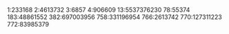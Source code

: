 1:233168
2:4613732
3:6857
4:906609
13:5537376230
78:55374
183:48861552
382:697003956
758:331196954
766:2613742
770:127311223
772:83985379
